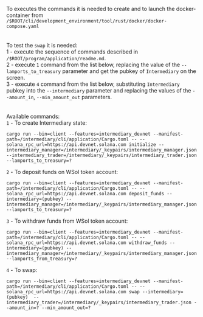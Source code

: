 To executes the commands it is needed to create and to launch the docker-container from `/$ROOT/cli/development_environment/tool/rust/docker/docker-compose.yaml`
<br>
<br>
<br>
To test the `swap` it is needed:<br>
1 - execute the sequence of commands described in `/$ROOT/program/application/readme.md`.<br>
2 - execute `1` command from the list below, replacing the value of the `--lamports_to_treasury` parameter and get the pubkey of `Intermediary` on the screen.<br>
3 - execute `4` command from the list below, substituting `Intermediary` pubkey into the `--intermediary` parameter and replacing the values of the `--amount_in`, `--min_amount_out` parameters.
<br>
<br>
<br>
Available commands:
<br>
`1` - To create Intermediary state:
```
cargo run --bin=client --features=intermediary_devnet --manifest-path=/intermediary/cli/application/Cargo.toml -- --solana_rpc_url=https://api.devnet.solana.com initialize --intermediary_manager=/intermediary/_keypairs/intermediary_manager.json  --intermediary_trader=/intermediary/_keypairs/intermediary_trader.json --lamports_to_treasury=?
```
`2` - To deposit funds on WSol token account:
```
cargo run --bin=client --features=intermediary_devnet --manifest-path=/intermediary/cli/application/Cargo.toml -- --solana_rpc_url=https://api.devnet.solana.com deposit_funds --intermediary=(pubkey) --intermediary_manager=/intermediary/_keypairs/intermediary_manager.json --lamports_to_treasury=?
```
`3` - To withdraw funds from WSol token account:
```
cargo run --bin=client --features=intermediary_devnet --manifest-path=/intermediary/cli/application/Cargo.toml -- --solana_rpc_url=https://api.devnet.solana.com withdraw_funds --intermediary=(pubkey) --intermediary_manager=/intermediary/_keypairs/intermediary_manager.json --lamports_from_treasury=?
```
`4` - To swap:
```
cargo run --bin=client --features=intermediary_devnet --manifest-path=/intermediary/cli/application/Cargo.toml -- --solana_rpc_url=https://api.devnet.solana.com swap --intermediary=(pubkey)  --intermediary_trader=/intermediary/_keypairs/intermediary_trader.json --amount_in=? --min_amount_out=?
```